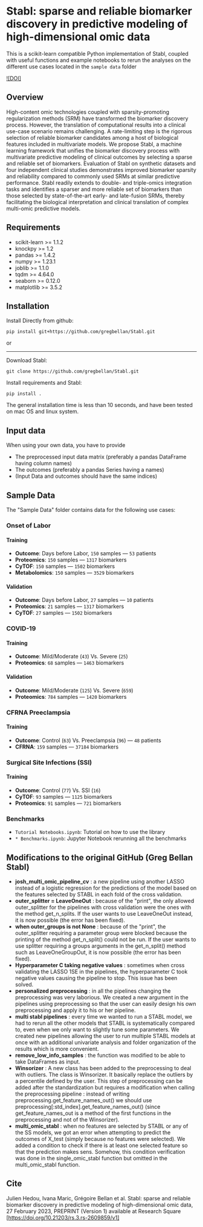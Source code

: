 # Stabl: sparse and reliable biomarker discovery in predictive modeling of high-dimensional omic data

This is a scikit-learn compatible Python implementation of Stabl, coupled with useful functions and
example notebooks to rerun the analyses on the different use cases located in the `sample data` folder

[![DOI]](doi:10.5061/dryad.stqjq2c7d)

## Overview
High-content omic technologies coupled with sparsity-promoting regularization methods (SRM) have transformed the 
biomarker discovery process. However, the translation of computational results into a clinical use-case scenario remains
challenging. A rate-limiting step is the rigorous selection of reliable biomarker candidates among a host of biological 
features included in multivariate models. We propose Stabl, a machine learning framework that unifies the biomarker 
discovery process with multivariate predictive modeling of clinical outcomes by selecting a sparse and reliable set of 
biomarkers. Evaluation of Stabl on synthetic datasets and four independent clinical studies demonstrates improved 
biomarker sparsity and reliability compared to commonly used SRMs at similar predictive performance. Stabl readily 
extends to double- and triple-omics integration tasks and identifies a sparser and more reliable set of biomarkers than 
those selected by state-of-the-art early- and late-fusion SRMs, thereby facilitating the biological interpretation and 
clinical translation of complex multi-omic predictive models. 

## Requirements

* scikit-learn >= 1.1.2
* knockpy >= 1.2
* pandas >= 1.4.2
* numpy >= 1.23.1
* joblib >= 1.1.0
* tqdm >= 4.64.0
* seaborn >= 0.12.0
* matplotlib >= 3.5.2


## Installation
Install Directly from github:

```
pip install git+https://github.com/gregbellan/Stabl.git
```
or 

---

Download Stabl:

```
git clone https://github.com/gregbellan/Stabl.git
```
Install requirements and Stabl:

```
pip install .
```

The general installation time is less than 10 seconds, and have been tested on mac OS and linux system.

## Input data
When using your own data, you have to provide

* The preprocessed input data matrix (preferably a pandas DataFrame having column names)
* The outcomes (preferably a pandas Series having a names)
* (Input Data and outcomes should have the same indices)

## Sample Data

The "Sample Data" folder contains data for the following use cases:
### Onset of Labor
#### Training
* **Outcome**: Days before Labor, `150` samples — `53` patients 
* **Proteomics**: `150` samples — `1317` biomarkers
* **CyTOF**: `150` samples — `1502` biomarkers
* **Metabolomics**: `150` samples — `3529` biomarkers 
#### Validation
* **Outcome**: Days before Labor, `27` samples — `10` patients 
* **Proteomics**: `21` samples — `1317` biomarkers
* **CyTOF**: `27` samples — `1502` biomarkers

### COVID-19
#### Training
* **Outcome**: Mild/Moderate (`43`) Vs. Severe (`25`)
* **Proteomics**: `68` samples — `1463` biomarkers
#### Validation
* **Outcome**: Mild/Moderate (`125`) Vs. Severe (`659`)
* **Proteomics**: `784` samples — `1420` biomarkers

### CFRNA Preeclampsia
#### Training
* **Outcome**: Control (`63`) Vs. Preeclampsia (`96`) — `48` patients
* **CFRNA**: `159` samples — `37184` biomarkers

### Surgical Site Infections (SSI)
#### Training
* **Outcome**: Control (`77`) Vs. SSI (`16`)
* **CyTOF**: `93` samples — `1125` biomarkers
* **Proteomics**: `91` samples — `721` biomarkers

### Benchmarks
* `Tutorial Notebooks.ipynb`: Tutorial on how to use the library
* `* Benchmarks.ipynb`: Jupyter Notebook rerunning all the benchmarks 

## Modifications to the original GitHub (Greg Bellan Stabl)
* **josh_multi_omic_pipeline_cv** : a new pipeline using another LASSO instead of a logistic regression for the predictions of the model based on the features selected by STABL in each fold of the cross validation.
* **outer_splitter = LeaveOneOut** : because of the "print", the only allowed outer_splitter for the pipelines with cross validation were the ones with the method get_n_splits. If the user wants to use LeaveOneOut instead, it is now possible (the error has been fixed).
* **when outer_groups is not None** : because of the "print", the outer_splitter requiring a parameter group were blocked because the printing of the method get_n_split() could not be run. If the user wants to use splitter requiring a groups arguments in the get_n_split() method such as LeaveOneGroupOut, it is now possible (the error has been fixed).
* **Hyperparameter C taking negative values** : sometimes when cross validating the LASSO 1SE in the pipelines, the hyperparameter C took negative values causing the pipeline to stop. This issue has been solved.
* **personalized preprocessing** : in all the pipelines changing the preprocessing was very laborious. We created a new argument in the pipelines using preprocessing so that the user can easily design his own preprocessing and apply it to his or her pipeline.
* **multi stabl pipelines** : every time we wanted to run a STABL model, we had to rerun all the other models that STABL is systematically compared to, even when we only want to slightly tune some parameters. We created new pipelines allowing the user to run multiple STABL models at once with an additional univariate analysis and folder organization of the results which is more convenient.
* **remove_low_info_samples** : the function was modified to be able to take DataFrames as input.
* **Winsorizer** : A new class has been added to the preprocessing to deal with outliers. The class is Winsorizer. It basically replace the outliers by a percentile defined by the user. This step of preprocessing can be added after the standardization but requires a modification when calling the preprocessing pipeline : instead of writing preprocessing.get_feature_names_out() we should use preprocessing[:std_index].get_feature_names_out() (since get_feature_names_out is a method of the first functions in the preprocessing and not of the Winsorizer).
* **multi_omic_stabl** : when no features are selected by STABL or any of the SS models, we got an error when attempting to predict the outcomes of X_test (simply because no features were selected). We added a condition to check if there is at least one selected feature so that the prediction makes sens. Somehow, this condition verification was done in the single_omic_stabl function but omitted in the multi_omic_stabl function.

## Cite
Julien Hedou, Ivana Maric, Grégoire Bellan et al. Stabl: sparse and reliable biomarker discovery in predictive modeling 
of high-dimensional omic data, 27 February 2023, PREPRINT (Version 1) available at Research Square 
[https://doi.org/10.21203/rs.3.rs-2609859/v1]
  
